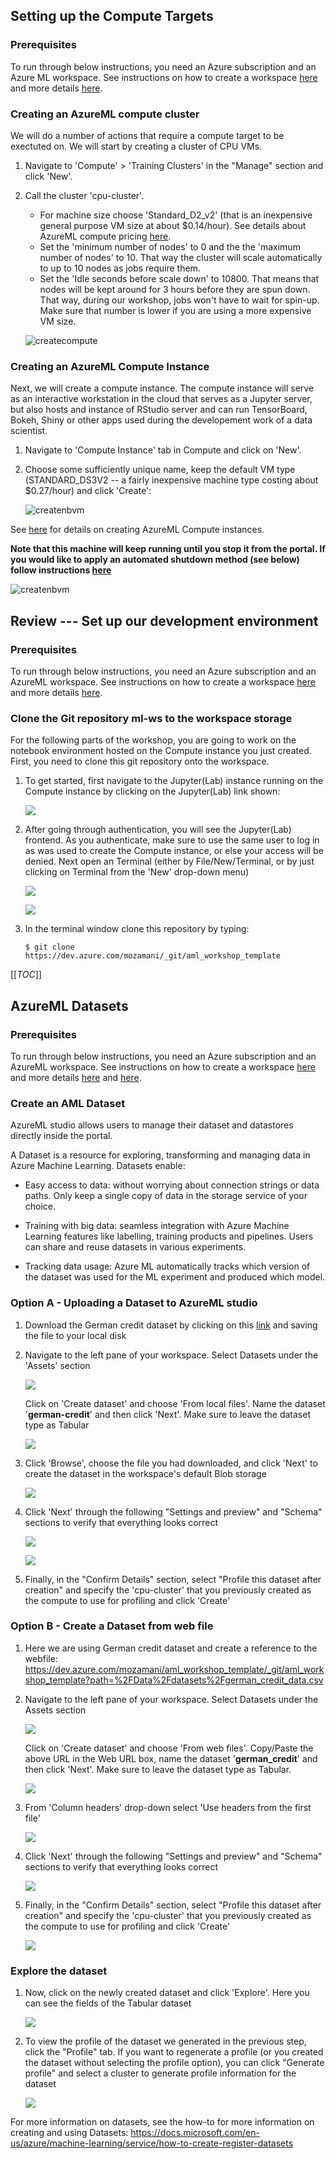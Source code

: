 ## Setting up the Compute Targets

### Prerequisites

To run through below instructions, you need an Azure subscription and an Azure ML workspace. See instructions on how to create a workspace [here](../../../0_setup/setup.md) and more details [here](https://docs.microsoft.com/en-us/azure/machine-learning/concept-compute-target).

### Creating an AzureML compute cluster

We will do a number of actions that require a compute target to be exectuted on. We will start by creating a cluster of CPU VMs.

1. Navigate to 'Compute' > 'Training Clusters' in the "Manage" section and click 'New'.

1. Call the cluster 'cpu-cluster'.
    - For machine size choose 'Standard_D2_v2' (that is an inexpensive general purpose VM size at about $0.14/hour). See details about AzureML compute pricing [here](https://azure.microsoft.com/en-us/pricing/details/machine-learning/).
    - Set the 'minimum number of nodes' to 0 and the  the 'maximum number of nodes' to 10. That way the cluster will scale automatically to up to 10 nodes as jobs require them.
    - Set the 'Idle seconds before scale down' to 10800. That means that nodes will be kept around for 3 hours before they are spun down. That way, during our workshop, jobs won't have to wait for spin-up. Make sure that number is lower if you are using a more expensive VM size.

    ![createcompute](./media/create_cluster.png)

### Creating an AzureML Compute Instance

Next, we will create a compute instance. The compute instance will serve as an interactive workstation in the cloud that serves as a Jupyter server, but also hosts and instance of RStudio server and can run TensorBoard, Bokeh, Shiny or other apps used during the developement work of a data scientist.

1. Navigate to 'Compute Instance' tab in Compute and click on 'New'.

2. Choose some sufficiently unique name, keep the default VM type (STANDARD_DS3V2 -- a fairly inexpensive machine type costing about $0.27/hour) and click 'Create':

   ![createnbvm](./media/create_compute_instance.png)

See [here](https://docs.microsoft.com/en-us/azure/machine-learning/service/how-to-configure-environment#notebookvm) for details on creating AzureML Compute instances.

**Note that this machine will keep running until you stop it from the portal. If you would like to apply an automated shutdown method (see below) follow instructions [here](https://github.com/ruoccofabrizio/azureml-compute-instances-shutdown)**

   ![createnbvm](https://github.com/ruoccofabrizio/azureml-compute-instances-shutdown/raw/master/architecture.PNG)

## Review --- Set up our development environment

### Prerequisites

To run through below instructions, you need an Azure subscription and an AzureML workspace. See instructions on how to create a workspace [here](../../0_setup/setup.md) and more details [here](https://docs.microsoft.com/en-us/azure/machine-learning/concept-compute-instance).

### Clone the Git repository ml-ws to the workspace storage

For the following parts of the workshop, you are going to work on the notebook environment hosted on the Compute instance you just created. First, you need to clone this git repository onto the workspace.

1. To get started, first navigate to the Jupyter(Lab) instance running on the Compute instance by clicking on the Jupyter(Lab) link shown:

   ![](./media/computes_view.png)

  2. After going through authentication, you will see the Jupyter(Lab) frontend. As you authenticate, make sure to use the same user to log in as was used to create the Compute instance, or else your access will be denied. Next open an Terminal (either by File/New/Terminal, or by just clicking on Terminal from the 'New' drop-down menu)

     ![](./media/terminal_1.png)

     ![](./media/terminal_2.png)

3. In the terminal window clone this repository by typing:
   ```
   $ git clone https://dev.azure.com/mozamani/_git/aml_workshop_template
   ```

[[_TOC_]]

## AzureML Datasets

### Prerequisites

To run through below instructions, you need an Azure subscription and an AzureML workspace. See instructions on how to create a workspace [here](../../../0-Setup/README.md) and more details [here](https://docs.microsoft.com/en-us/azure/machine-learning/how-to-create-register-datasets) and [here](https://docs.microsoft.com/en-us/azure/machine-learning/how-to-access-data).

### Create an AML Dataset

AzureML studio allows users to manage their dataset and datastores directly inside the portal.

A Dataset is a resource for exploring, transforming and managing data in Azure Machine Learning. 
Datasets enable:

- Easy access to data: without worrying about connection strings or data paths. Only keep a single copy of data in the storage service of your choice.

- Training with big data: seamless integration with Azure Machine Learning features like labelling, training products and pipelines. Users can share and reuse datasets in various experiments.

- Tracking data usage: Azure ML automatically tracks which version of the dataset was used for the ML experiment and produced which model.

### Option A -  Uploading a Dataset to AzureML studio

1. Download the German credit dataset by clicking on this [link](https://dev.azure.com/mozamani/aml_workshop_template/_git/aml_workshop_template?path=%2FData%2Fdatasets%2Fgerman_credit_data.csv) and saving the file to your local disk

2. Navigate to the left pane of your workspace. Select Datasets under the 'Assets' section

   ![](./media/datasets.png)

    Click on 'Create dataset' and choose 'From local files'. Name the dataset '**german-credit**' and then click 'Next'. Make sure to leave the dataset type as Tabular

    ![](./media/from_local_files.png)

3. Click 'Browse', choose the file you had downloaded, and click 'Next' to create the dataset in the workspace's default Blob storage

   ![](./media/upload.png)

4. Click 'Next' through the following "Settings and preview" and "Schema" sections to verify that everything looks correct

   ![](./media/header.png)

   ![](./media/schema.png)

5. Finally, in the "Confirm Details" section, select "Profile this dataset after creation" and specify the 'cpu-cluster' that you previously created as the compute to use for profiling and click 'Create'

### Option B - Create a Dataset from web file

1. Here we are using German credit dataset and create a reference to the webfile:
   https://dev.azure.com/mozamani/aml_workshop_template/_git/aml_workshop_template?path=%2FData%2Fdatasets%2Fgerman_credit_data.csv

2. Navigate to the left pane of your workspace. Select Datasets under the Assets section

   ![](./media/datasets.png)

   Click on 'Create dataset' and choose 'From web files'. Copy/Paste the above URL in the Web URL box, name the dataset '**german_credit**' and then click 'Next'. Make sure to leave the dataset type as Tabular.

   ![](./media/from_web_files.png)

3. From 'Column headers' drop-down select 'Use headers from the first file'

   ![](./media/headers.png)

4. Click 'Next' through the following "Settings and preview" and "Schema" sections to verify that everything looks correct

    ![](./media/schemas.png)

5. Finally, in the "Confirm Details" section, select "Profile this dataset after creation" and specify the 'cpu-cluster' that you previously created as the compute to use for profiling and click 'Create'

    ![](./media/confirm.png)

### Explore the dataset

1. Now, click on the newly created dataset and click 'Explore'. Here you can see the fields of the Tabular dataset

    ![](./media/dataset_explore.png)

2. To view the profile of the dataset we generated in the previous step, click the "Profile" tab. If you want to regenerate a profile (or you created the dataset without selecting the profile option), you can  click "Generate profile" and select a cluster to generate profile information for the dataset

    ![](./media/view_profile.png)

For more information on datasets, see the how-to for more information on creating and using Datasets: https://docs.microsoft.com/en-us/azure/machine-learning/service/how-to-create-register-datasets



